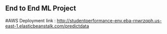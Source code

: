 ## End to End ML Project
#AWS Deployment link : http://studentperformance-env.eba-rnwrzqph.us-east-1.elasticbeanstalk.com/predictdata
